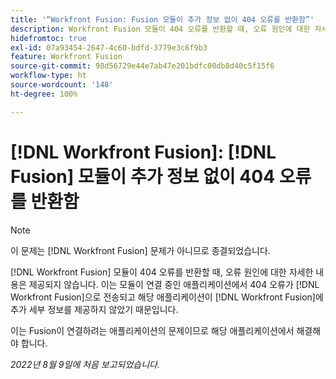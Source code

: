 ```yaml
---
title: '“Workfront Fusion: Fusion 모듈이 추가 정보 없이 404 오류를 반환함”'
description: Workfront Fusion 모듈이 404 오류를 반환할 때, 오류 원인에 대한 자세한 내용은 제공되지 않습니다. 이는 모듈이 연결 중인 애플리케이션에서 404 오류가 Workfront Fusion으로 전송되고 해당 애플리케이션이 Workfront Fusion에 추가 세부 정보를 제공하지 않았기 때문입니다.
hidefromtoc: true
exl-id: 07a93454-2647-4c60-bdfd-3779e3c6f9b3
feature: Workfront Fusion
source-git-commit: 98d56729e44e7ab47e201bdfc00db8d40c5f15f6
workflow-type: ht
source-wordcount: '148'
ht-degree: 100%

---
```


# [!DNL Workfront Fusion]: [!DNL Fusion] 모듈이 추가 정보 없이 404 오류를 반환함

>[!NOTE]
>
>이 문제는 [!DNL Workfront Fusion] 문제가 아니므로 종결되었습니다.

[!DNL Workfront Fusion] 모듈이 404 오류를 반환할 때, 오류 원인에 대한 자세한 내용은 제공되지 않습니다. 이는 모듈이 연결 중인 애플리케이션에서 404 오류가 [!DNL Workfront Fusion]으로 전송되고 해당 애플리케이션이 [!DNL Workfront Fusion]에 추가 세부 정보를 제공하지 않았기 때문입니다.

이는 Fusion이 연결하려는 애플리케이션의 문제이므로 해당 애플리케이션에서 해결해야 합니다.

_2022년 8월 9일에 처음 보고되었습니다._
